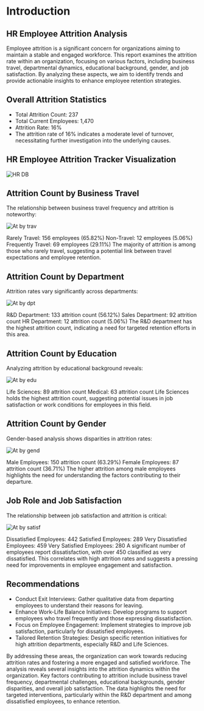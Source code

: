 
# Introduction

## HR Employee Attrition Analysis

Employee attrition is a significant concern for organizations aiming to maintain a stable and engaged workforce. 
This report examines the attrition rate within an organization, focusing on various factors, including business travel, departmental dynamics,
educational background, gender, and job satisfaction. By analyzing these aspects, we aim to identify trends and provide actionable insights to enhance employee retention strategies.

## Overall Attrition Statistics
-  Total Attrition Count: 237
-  Total Current Employees: 1,470
-  Attrition Rate: 16%
-  The attrition rate of 16% indicates a moderate level of turnover, necessitating further investigation into the underlying causes.

## HR Employee Attrition Tracker Visualization

![HR  DB](https://github.com/user-attachments/assets/5ec723c6-4b5b-4a38-b64c-b00ea8276528)



## Attrition Count by Business Travel
The relationship between business travel frequency and attrition is noteworthy:

![At  by trav](https://github.com/user-attachments/assets/0c5563ea-3255-488b-8cf1-cec3b2f0deee)


Rarely Travel: 156 employees (65.82%)
Non-Travel: 12 employees (5.06%)
Frequently Travel: 69 employees (29.11%)
The majority of attrition is among those who rarely travel, suggesting a potential link between travel expectations and employee retention.

## Attrition Count by Department
Attrition rates vary significantly across departments:

![At by dpt](https://github.com/user-attachments/assets/480d322a-c86d-47d9-9695-fa5a05f16413)


R&D Department: 133 attrition count (56.12%)
Sales Department: 92 attrition count
HR Department: 12 attrition count (5.06%)
The R&D department has the highest attrition count, indicating a need for targeted retention efforts in this area.

## Attrition Count by Education
Analyzing attrition by educational background reveals:

![At  by edu](https://github.com/user-attachments/assets/bc77ab98-9f8b-4f07-9fe0-985870060e9b)


Life Sciences: 89 attrition count
Medical: 63 attrition count
Life Sciences holds the highest attrition count, suggesting potential issues in job satisfaction or work conditions for employees in this field.

## Attrition Count by Gender
Gender-based analysis shows disparities in attrition rates:

![At by gend](https://github.com/user-attachments/assets/fa766463-a733-478c-bacb-a3d688c18209)


Male Employees: 150 attrition count (63.29%)
Female Employees: 87 attrition count (36.71%)
The higher attrition among male employees highlights the need for understanding the factors contributing to their departure.

## Job Role and Job Satisfaction
The relationship between job satisfaction and attrition is critical:

![At  by satisf](https://github.com/user-attachments/assets/2e73115f-7868-44be-aaf8-25ca308aad25)



Dissatisfied Employees: 442
Satisfied Employees: 289
Very Dissatisfied Employees: 459
Very Satisfied Employees: 280
A significant number of employees report dissatisfaction, with over 450 classified as very dissatisfied.
This correlates with high attrition rates and suggests a pressing need for improvements in employee engagement and satisfaction.

## Recommendations
-  Conduct Exit Interviews: Gather qualitative data from departing employees to understand their reasons for leaving.
-  Enhance Work-Life Balance Initiatives: Develop programs to support employees who travel frequently and those expressing dissatisfaction.
-  Focus on Employee Engagement: Implement strategies to improve job satisfaction, particularly for dissatisfied employees.
-  Tailored Retention Strategies: Design specific retention initiatives for high attrition departments, especially R&D and Life Sciences.
  
By addressing these areas, the organization can work towards reducing attrition rates and fostering a more engaged and satisfied workforce.
The analysis reveals several insights into the attrition dynamics within the organization. 
Key factors contributing to attrition include business travel frequency, departmental challenges, educational backgrounds, gender disparities,
and overall job satisfaction. The data highlights the need for targeted interventions, particularly within the R&D department and among dissatisfied employees, to enhance retention.
